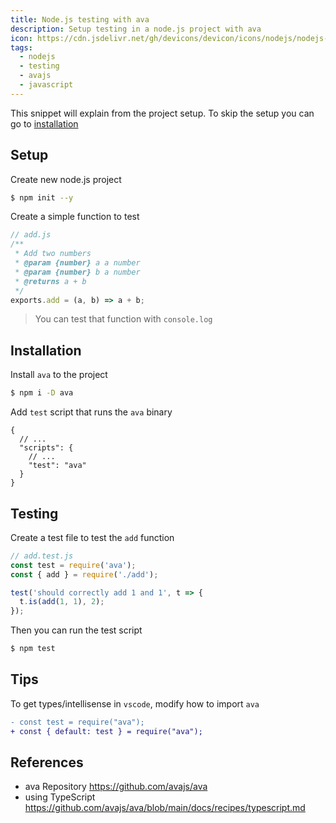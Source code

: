```yaml
---
title: Node.js testing with ava
description: Setup testing in a node.js project with ava
icon: https://cdn.jsdelivr.net/gh/devicons/devicon/icons/nodejs/nodejs-original.svg
tags:
  - nodejs
  - testing
  - avajs
  - javascript
---
```


This snippet will explain from the project setup.
To skip the setup you can go to [installation](#installation)

## Setup

Create new node.js project

```bash
$ npm init --y
```

Create a simple function to test

```js
// add.js
/**
 * Add two numbers
 * @param {number} a a number
 * @param {number} b a number
 * @returns a + b
 */
exports.add = (a, b) => a + b;
```

> You can test that function with `console.log`

## Installation

Install `ava` to the project

```bash
$ npm i -D ava
```

Add `test` script that runs the `ava` binary

```jsonc
{
  // ...
  "scripts": {
    // ...
    "test": "ava"
  }
}
```

## Testing

Create a test file to test the `add` function

```js
// add.test.js
const test = require('ava');
const { add } = require('./add');

test('should correctly add 1 and 1', t => {
  t.is(add(1, 1), 2);
});
```

Then you can run the test script

```bash
$ npm test
```

## Tips

To get types/intellisense in `vscode`, modify how to import `ava`

```diff
- const test = require("ava");
+ const { default: test } = require("ava");
```

## References

- ava Repository https://github.com/avajs/ava
- using TypeScript https://github.com/avajs/ava/blob/main/docs/recipes/typescript.md
